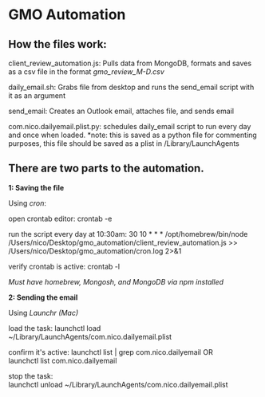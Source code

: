 # GMO Automation
## How the files work:
client_review_automation.js: Pulls data from MongoDB, formats and saves as a csv file in the format *gmo_review_M-D.csv*

daily_email.sh: Grabs file from desktop and runs the send_email script with it as an argument

send_email: Creates an Outlook email, attaches file, and sends email

com.nico.dailyemail.plist.py: schedules daily_email script to run every day and once when loaded. *note: this is saved as a python file for commenting purposes, this file should be saved as a plist in /Library/LaunchAgents

## There are two parts to the automation. 

**1: Saving the file**

Using *cron*:

open crontab editor: crontab -e 

run the script every day at 10:30am: 30 10 * * * /opt/homebrew/bin/node /Users/nico/Desktop/gmo_automation/client_review_automation.js >> /Users/nico/Desktop/gmo_automation/cron.log 2>&1

verify crontab is active: crontab -l

*Must have homebrew, Mongosh, and MongoDB via npm installed*

**2: Sending the email**

Using *Launchr (Mac)*

load the task: launchctl load ~/Library/LaunchAgents/com.nico.dailyemail.plist

confirm it's active: launchctl list | grep com.nico.dailyemail OR launchctl list com.nico.dailyemail

stop the task: launchctl unload ~/Library/LaunchAgents/com.nico.dailyemail.plist
